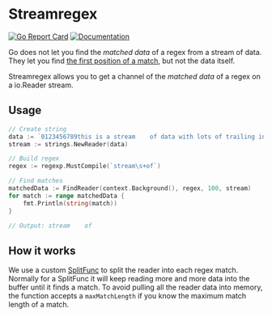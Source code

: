 # Streamregex

[![Go Report Card](https://goreportcard.com/badge/github.com/vertoforce/streamregex)](https://goreportcard.com/report/github.com/vertoforce/streamregex)
[![Documentation](https://godoc.org/github.com/vertoforce/streamregex?status.svg)](https://godoc.org/github.com/vertoforce/streamregex)

Go does not let you find the _matched data_ of a regex from a stream of data.  They let you find [the first position of a match](https://godoc.org/regexp#Regexp.FindReaderIndex), but not the data itself.

Streamregex allows you to get a channel of the _matched data_ of a regex on a io.Reader stream.

## Usage

```go
// Create string
data := `0123456789this is a stream    of data with lots of trailing information`
stream := strings.NewReader(data)

// Build regex
regex := regexp.MustCompile(`stream\s+of`)

// Find matches
matchedData := FindReader(context.Background(), regex, 100, stream)
for match := range matchedData {
    fmt.Println(string(match))
}

// Output: stream    of
```

## How it works

We use a custom [SplitFunc](https://golang.org/pkg/bufio/#SplitFunc) to split the reader into each regex match.  Normally for a SplitFunc it will keep reading more and more data into the buffer until it finds a match. To avoid pulling all the reader data into memory, the function accepts a `maxMatchLength` if you know the maximum match length of a match.
